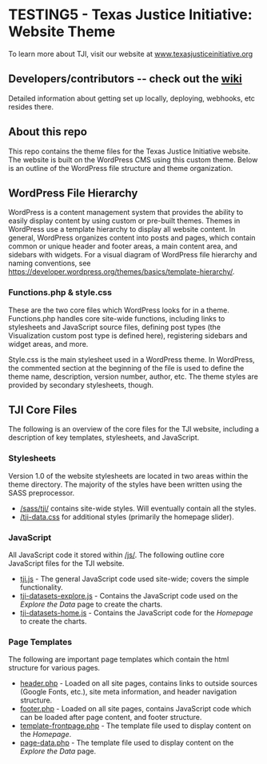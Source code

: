 # TESTING5 - Texas Justice Initiative: Website Theme

To learn more about TJI, visit our website at www.texasjusticeinitiative.org

## Developers/contributors -- check out the [wiki](https://github.com/texas-justice-initiative/website/wiki)

Detailed information about getting set up locally, deploying, webhooks, etc resides there.

## About this repo

This repo contains the theme files for the Texas Justice Initiative website. The website is built on the WordPress CMS using this custom theme. Below is an outline of the WordPress file structure and theme organization.

## WordPress File Hierarchy

WordPress is a content management system that provides the ability to easily display content by using custom or pre-built themes. Themes in WordPress use a template hierarchy to display all website content. In general, WordPress organizes content into posts and pages, which contain common or unique header and footer areas, a main content area, and sidebars with widgets. For a visual diagram of WordPress file hierarchy and naming conventions, see https://developer.wordpress.org/themes/basics/template-hierarchy/.

### Functions.php & style.css

These are the two core files which WordPress looks for in a theme. Functions.php handles core site-wide functions, including links to stylesheets and JavaScript source files, defining post types (the Visualization custom post type is defined here), registering sidebars and widget areas, and more.

Style.css is the main stylesheet used in a WordPress theme. In WordPress, the commented section at the beginning of the file is used to define the theme name, description, version number, author, etc. The theme styles are provided by secondary stylesheets, though.

## TJI Core Files

The following is an overview of the core files for the TJI website, including a description of key templates, stylesheets, and JavaScript. 

### Stylesheets

Version 1.0 of the website stylesheets are located in two areas within the theme directory. The majority of the styles have been written using the SASS preprocessor.

* [/sass/tji/](/sass/tji) contains site-wide styles. Will eventually contain all the styles.
* [/tji-data.css](/tji-data.css) for additional styles (primarily the homepage slider).

### JavaScript

All JavaScript code it stored within [/js/](/js). The following outline core JavaScript files for the TJI website.

* [tji.js](/js/tji.js) - The general JavaScript code used site-wide; covers the simple functionality.
* [tji-datasets-explore.js](/js/tji-datasets-explore.js) - Contains the JavaScript code used on the _Explore the Data_ page to create the charts.
* [tji-datasets-home.js](/js/tji-datasets-home.js) - Contains the JavaScript code for the _Homepage_ to create the charts.

### Page Templates

The following are important page templates which contain the html structure for various pages.

* [header.php](header.php) - Loaded on all site pages, contains links to outside sources (Google Fonts, etc.), site meta information, and header navigation structure.
* [footer.php](footer.php) - Loaded on all site pages, contains JavaScript code which can be loaded after page content, and footer structure. 
* [template-frontpage.php](template-frontpage.php) - The template file used to display content on the _Homepage_.
* [page-data.php](page-data.php) - The template file used to display content on the _Explore the Data_ page.

